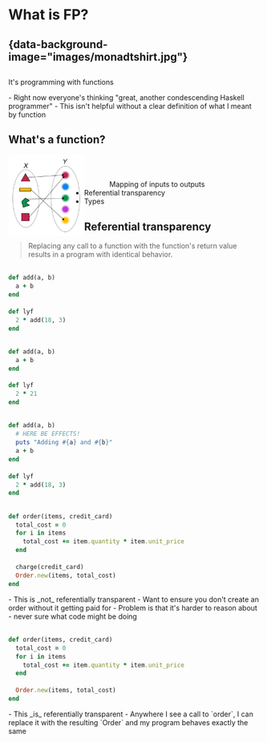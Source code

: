 # What is FP?

## {data-background-image="images/monadtshirt.jpg"}

<div class="notes"
- Lots of myths and misconceptions around FP
- Different definitions - will give you mine
</div>

##

It's programming with functions

<div class="notes">
- Right now everyone's thinking "great, another condescending Haskell programmer"
- This isn't helpful without a clear definition of what I meant by function
</div>

## What's a function?

<div style="float: left; width: 30%">
  <img src="images/function.png" style="background-color: white" />
</div>

<div style="float: left; width: 10%">&nbsp;</div>

<div style="float: left; width: 60%; padding-top: 10%">
Mapping of inputs to outputs
</div>

##

 - Referential transparency
 - Types

## Referential transparency

> Replacing any call to a function with the function's return value results in a program with
> identical behavior.

##

```ruby
def add(a, b)
  a + b
end

def lyf
  2 * add(18, 3)
end
```

##

```ruby
def add(a, b)
  a + b
end

def lyf
  2 * 21
end
```

##

```ruby
def add(a, b)
  # HERE BE EFFECTS!
  puts "Adding #{a} and #{b}"
  a + b
end

def lyf
  2 * add(18, 3)
end
```

##

```ruby
def order(items, credit_card)
  total_cost = 0
  for i in items
    total_cost += item.quantity * item.unit_price
  end

  charge(credit_card)
  Order.new(items, total_cost)
end
```

<div class="notes">
- This is _not_ referentially transparent
- Want to ensure you don't create an order without it getting paid for
- Problem is that it's harder to reason about - never sure what code might be doing
</div>

##

```ruby
def order(items, credit_card)
  total_cost = 0
  for i in items
    total_cost += item.quantity * item.unit_price
  end

  Order.new(items, total_cost)
end
```


<div class="notes">
- This _is_ referentially transparent
- Anywhere I see a call to `order`, I can replace it with the resulting `Order`
  and my program behaves exactly the same
</div>
